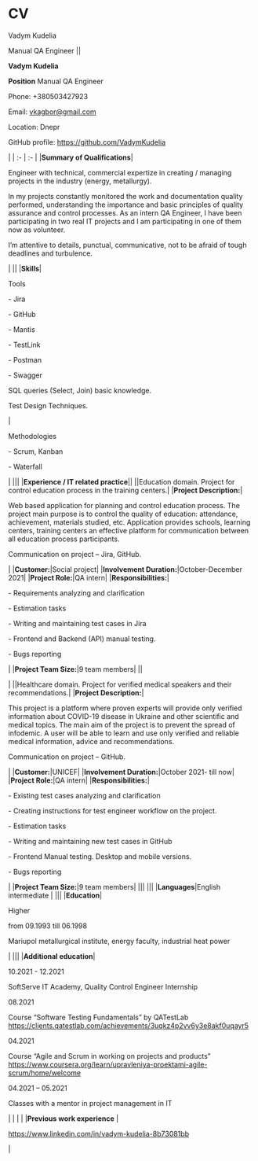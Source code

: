 # CV
Vadym Kudelia

Manual QA Engineer
||<p></p><p>**Vadym Kudelia**</p><p>**Position**   Manual QA Engineer</p><p>Phone: +380503427923</p><p>Email: <vkagbor@gmail.com></p><p>Location: Dnepr</p><p>GitHub profile: <https://github.com/VadymKudelia></p>|
| :- | :- |
|**Summary of Qualifications**|<p>Engineer with technical, commercial expertize in creating / managing projects in the industry (energy, metallurgy). </p><p>In my projects constantly monitored the work and documentation quality performed, understanding the importance and basic principles of quality assurance and control processes. As an intern QA Engineer, I have been participating in two real IT projects and I am participating in one of them now as volunteer. </p><p>I’m attentive to details, punctual, communicative, not to be afraid of tough deadlines and turbulence. </p>|
||
|**Skills**|<p>Tools</p><p>- Jira	</p><p>- GitHub	</p><p>- Mantis</p><p>- TestLink</p><p>- Postman</p><p>- Swagger</p><p></p><p>SQL queries (Select, Join) basic knowledge. </p><p>Test Design Techniques. </p>|<p>Methodologies</p><p>- Scrum, Kanban</p><p>- Waterfall</p><p></p>|
|||
|**Experience / IT related practice**||
||Education domain. Project for control education process in the training centers.|
|**Project Description:**|<p>Web based application for planning and control education process. The project main purpose is to control the quality of education: attendance, achievement, materials studied, etc. Application provides schools, learning centers, training centers an effective platform for communication between all education process participants. </p><p>Communication on project – Jira, GitHub.</p><p></p>|
|**Customer:**|Social project|
|**Involvement Duration:**|October-December 2021|
|**Project Role:**|QA intern|
|**Responsibilities:**|<p>- Requirements analyzing and clarification</p><p>- Estimation tasks</p><p>- Writing and maintaining test cases in Jira</p><p>- Frontend and Backend (API) manual testing. </p><p>- Bugs reporting</p>|
|**Project Team Size:**|9 team members|
||<p></p><p></p><p></p><p></p><p></p><p></p>|
||Healthcare domain. Project for verified medical speakers and their recommendations.|
|**Project Description:**|<p>This project is a platform where proven experts will provide only verified information about COVID-19 disease in Ukraine and other scientific and medical topics. The main aim of the project is to prevent the spread of infodemic. А user will be able to learn and use only verified and reliable medical information, advice and recommendations. </p><p>Communication on project – GitHub.</p>|
|**Customer:**|UNICEF|
|**Involvement Duration:**|October 2021- till now|
|**Project Role:**|QA intern|
|**Responsibilities:**|<p>- Existing test cases analyzing and clarification</p><p>- Creating instructions for test engineer workflow on the project. </p><p>- Estimation tasks</p><p>- Writing and maintaining new test cases in GitHub</p><p>- Frontend Manual testing.  Desktop and mobile versions.</p><p>- Bugs reporting</p>|
|**Project Team Size:**|9 team members|
|||
|||
|**Languages**|English intermediate |
|||
|**Education**|<p>Higher </p><p>from 09.1993 till 06.1998</p><p>Mariupol metallurgical institute, energy faculty, industrial heat power</p>|
|||
|**Additional education**|<p>10.2021 - 12.2021 </p><p>SoftServe IT Academy, Quality Control Engineer Internship </p><p>08.2021 </p><p>Course “Software Testing Fundamentals” by QATestLab <https://clients.qatestlab.com/achievements/3uqkz4p2vv6y3e8akf0uqayr5>  </p><p>04.2021 </p><p>Course “Agile and Scrum in working on projects and products” <https://www.coursera.org/learn/upravleniya-proektami-agile-scrum/home/welcome> </p><p>04.2021 – 05.2021 </p><p>Classes with a mentor in project management in IT </p>|
|  | |
|**Previous work experience** |<p><https://www.linkedin.com/in/vadym-kudelia-8b73081bb></p><p></p>|
